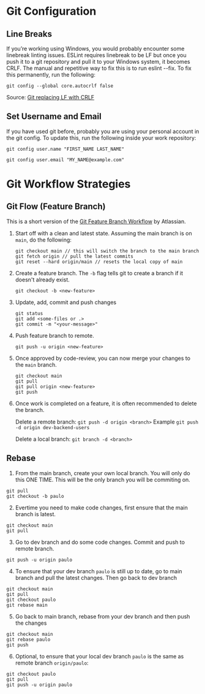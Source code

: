 # Git Configuration

## Line Breaks

If you’re working using Windows, you would probably encounter some linebreak linting issues. ESLint requires linebreak to be LF but once you push it to a git repository and pull it to your Windows system, it becomes CRLF. The manual and repetitive way to fix this is to run eslint --fix. To fix this permanently, run the following:

```
git config --global core.autocrlf false
```

Source: [Git replacing LF with CRLF](https://stackoverflow.com/questions/1967370/git-replacing-lf-with-crlf)

## Set Username and Email

If you have used git before, probably you are using your personal account in the git config. To update this, run the following inside your work repository:

```
git config user.name "FIRST_NAME LAST_NAME"

git config user.email "MY_NAME@example.com"
```


# Git Workflow Strategies

## Git Flow (Feature Branch)

This is a short version of the [Git Feature Branch Workflow](https://www.atlassian.com/git/tutorials/comparing-workflows/feature-branch-workflow) by Atlassian.

1. Start off with a clean and latest state. Assuming the main branch is on `main`, do the following:

    ```
    git checkout main // this will switch the branch to the main branch
    git fetch origin // pull the latest commits
    git reset --hard origin/main // resets the local copy of main
    ```

2. Create a feature branch. The `-b` flag tells git to create a branch if it doesn't already exist.

    ```
    git checkout -b <new-feature>
    ```

3. Update, add, commit and push changes

    ```
    git status
    git add <some-files or .>
    git commit -m "<your-message>"
    ```

4. Push feature branch to remote. 

    ```
    git push -u origin <new-feature>
    ```

5. Once approved by code-review, you can now merge your changes to the `main` branch.

    ```
    git checkout main
    git pull
    git pull origin <new-feature>
    git push
    ```

6. Once work is completed on a feature, it is often recommended to delete the branch.

    Delete a remote branch:
     `git push -d origin <branch>`
    Example
     `git push -d origin dev-backend-users `

    Delete a local branch:
     `git branch -d <branch>`


## Rebase

1. From the main branch, create your own local branch. You will only do this ONE TIME. This will be the only branch you will be commiting on.

```
git pull
git checkout -b paulo
```

2. Evertime you need to make code changes, first ensure that the main branch is latest.

```
git checkout main
git pull
```

3. Go to dev branch and  do some code changes. Commit and push to remote branch. 
```
git push -u origin paulo
```

4. To ensure that your dev branch `paulo` is still up to date, go to main branch and pull the latest changes. Then go back to dev branch
```
git checkout main
git pull
git checkout paulo
git rebase main
```

5. Go back to main branch, rebase from your dev branch and then push the changes
```
git checkout main
git rebase paulo
git push
```

6. Optional, to ensure that your local dev branch `paulo` is the same as remote branch `origin/paulo`:
```
git checkout paulo
git pull
git push -u origin paulo
```
